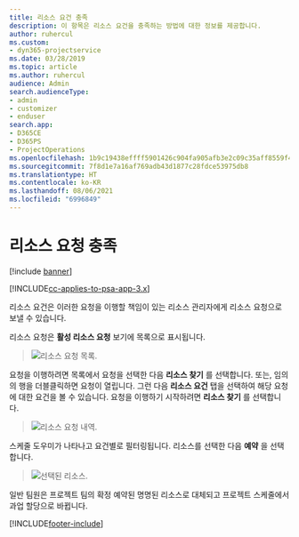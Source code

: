 ```yaml
---
title: 리소스 요건 충족
description: 이 항목은 리소스 요건을 충족하는 방법에 대한 정보를 제공합니다.
author: ruhercul
ms.custom:
- dyn365-projectservice
ms.date: 03/28/2019
ms.topic: article
ms.author: ruhercul
audience: Admin
search.audienceType:
- admin
- customizer
- enduser
search.app:
- D365CE
- D365PS
- ProjectOperations
ms.openlocfilehash: 1b9c19438effff5901426c904fa905afb3e2c09c35aff8559f491c06401806e0
ms.sourcegitcommit: 7f8d1e7a16af769adb43d1877c28fdce53975db8
ms.translationtype: HT
ms.contentlocale: ko-KR
ms.lasthandoff: 08/06/2021
ms.locfileid: "6996849"
---
```

# <a name="fulfilling-resource-requests"></a>리소스 요청 충족

[!include [banner](../includes/psa-now-project-operations.md)]

[!INCLUDE[cc-applies-to-psa-app-3.x](../includes/cc-applies-to-psa-app-3x.md)]

리소스 요건은 이러한 요청을 이행할 책임이 있는 리소스 관리자에게 리소스 요청으로 보낼 수 있습니다.

리소스 요청은 **활성 리소스 요청** 보기에 목록으로 표시됩니다.

> ![리소스 요청 목록.](media/Resource-Management-image59.png)

요청을 이행하려면 목록에서 요청을 선택한 다음 **리소스 찾기** 를 선택합니다. 또는, 임의의 행을 더블클릭하면 요청이 열립니다. 그런 다음 **리소스 요건** 탭을 선택하여 해당 요청에 대한 요건을 볼 수 있습니다. 요청을 이행하기 시작하려면 **리소스 찾기** 를 선택합니다.

> ![리소스 요청 내역.](media/Resource-Management-image60.png)

스케줄 도우미가 나타나고 요건별로 필터링됩니다. 리소스를 선택한 다음 **예약** 을 선택합니다.

> ![선택된 리소스.](media/Resource-Management-image61.png)

일반 팀원은 프로젝트 팀의 확정 예약된 명명된 리소스로 대체되고 프로젝트 스케줄에서 과업 할당으로 바뀝니다.


[!INCLUDE[footer-include](../includes/footer-banner.md)]